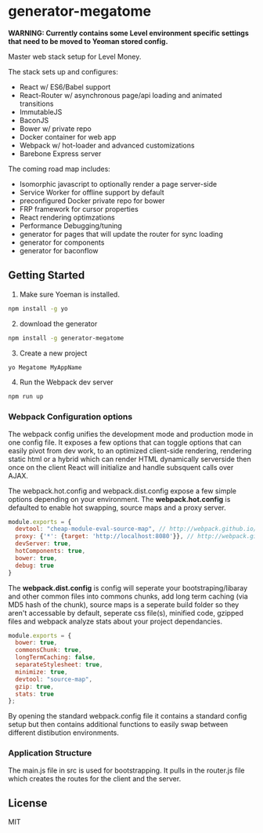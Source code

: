 # generator-megatome 

**WARNING: Currently contains some Level environment specific settings that need to be moved to Yeoman stored config.**

Master web stack setup for Level Money. 

The stack sets up and configures:
* React w/ ES6/Babel support
* React-Router w/ asynchronous page/api loading and animated transitions
* ImmutableJS
* BaconJS
* Bower w/ private repo
* Docker container for web app
* Webpack w/ hot-loader and advanced customizations
* Barebone Express server

The coming road map includes:
* Isomorphic javascript to optionally render a page server-side
* Service Worker for offline support by default
* preconfigured Docker private repo for bower
* FRP framework for cursor properties
* React rendering optimzations
* Performance Debugging/tuning
* generator for pages that will update the router for sync loading
* generator for components
* generator for baconflow


## Getting Started

1. Make sure Yoeman is installed.

```bash
npm install -g yo
```

2. download the generator

```bash
npm install -g generator-megatome
```

3. Create a new project

```bash
yo Megatome MyAppName
```

4. Run the Webpack dev server

```bash
npm run up
```

### Webpack Configuration options

The webpack config unifies the development mode and production mode in one config file. It exposes a few options that can toggle options that can easily pivot from dev work, to an optimized client-side rendering, rendering static html or a hybrid which can render HTML dynamically serverside then once on the client React will initialize and handle subsquent calls over AJAX.

The webpack.hot.config and webpack.dist.config expose a few simple options depending on your environment. The __webpack.hot.config__ is defaulted to enable hot swapping, source maps and a proxy server. 

```javascript
module.exports = {
  devtool: "cheap-module-eval-source-map", // http://webpack.github.io/docs/configuration.html#devtool
  proxy: {'*': {target: 'http://localhost:8080'}}, // http://webpack.github.io/docs/webpack-dev-server.html#api
  devServer: true, 
  hotComponents: true, 
  bower: true,
  debug: true
}
````

The __webpack.dist.config__ is config will seperate your bootstraping/libaray and other common files into commons chunks, add long term caching (via MD5 hash of the chunk), source maps is a seperate build folder so they aren't accessable by default, seperate css file(s), minified code, gzipped files and webpack analyze stats about your project dependancies.  

```javascript
module.exports = {
  bower: true,
  commonsChunk: true,
  longTermCaching: false,
  separateStylesheet: true,
  minimize: true,
  devtool: "source-map",
  gzip: true,
  stats: true
};
````

By opening the standard webpack.config file it contains a standard config setup but then contains additional functions to easily swap between different distibution environments.


### Application Structure

The main.js file in src is used for bootstrapping. It pulls in the router.js file which creates the routes for the client and the server.





## License

MIT

